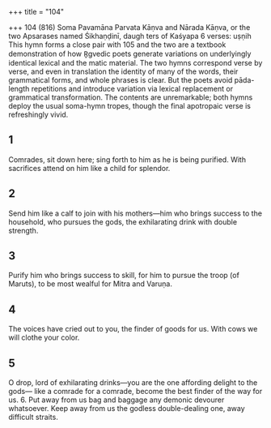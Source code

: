 +++
title = "104"

+++
104 (816) Soma Pavamāna
Parvata Kāṇva and Nārada Kāṇva, or the two Apsarases named Śikhaṇḍinī, daugh ters of Kaśyapa
6 verses: uṣṇih
This hymn forms a close pair with 105 and the two are a textbook demonstration  of how R̥gvedic poets generate variations on underlyingly identical lexical and the matic material. The two hymns correspond verse by verse, and even in translation  the identity of many of the words, their grammatical forms, and whole phrases is  clear. But the poets avoid pāda-length repetitions and introduce variation via lexical  replacement or grammatical transformation.
The contents are unremarkable; both hymns deploy the usual soma-hymn tropes,  though the final apotropaic verse is refreshingly vivid.
## 1
Comrades, sit down here; sing forth to him as he is being purified. With sacrifices attend on him like a child for splendor.
## 2
Send him like a calf to join with his mothers—him who brings success to  the household,
who pursues the gods, the exhilarating drink with double strength.
## 3
Purify him who brings success to skill, for him to pursue the troop (of  Maruts),
to be most wealful for Mitra and Varuṇa.
## 4
The voices have cried out to you, the finder of goods for us.
With cows we will clothe your color.
## 5
O drop, lord of exhilarating drinks—you are the one affording delight to  the gods—
like a comrade for a comrade, become the best finder of the way for us. 6. Put away from us bag and baggage any demonic devourer whatsoever. Keep away from us the godless double-dealing one, away difficult straits.